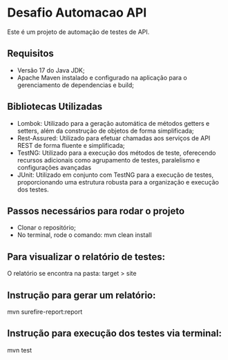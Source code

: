# Desafio Automacao API

Este é um projeto de automação de testes de API.

## Requisitos

* Versão 17 do Java JDK;
* Apache Maven instalado e configurado na aplicação para o gerenciamento de dependencias e build;

## Bibliotecas Utilizadas
* Lombok: Utilizado para a geração automática de métodos getters e setters, além da construção de objetos de forma simplificada;
* Rest-Assured: Utilizado para efetuar chamadas aos serviços de API REST de forma fluente e simplificada;
* TestNG: Utilizado para a execução dos métodos de teste, oferecendo recursos adicionais como agrupamento de testes, paralelismo e configurações avançadas
* JUnit: Utilizado em conjunto com TestNG para a execução de testes, proporcionando uma estrutura robusta para a organização e execução dos testes.

## Passos necessários para rodar o projeto

* Clonar o repositório;
* No terminal, rode o comando: mvn clean install

## Para visualizar o relatório de testes:
O relatório se encontra na pasta: target > site

## Instrução para gerar um relatório:

mvn surefire-report:report

## Instrução para execução dos testes via terminal:
mvn test